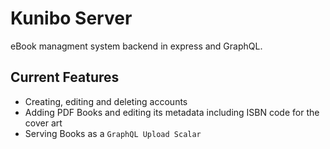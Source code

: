 # Kunibo Server
eBook managment system backend in express and GraphQL.

## Current Features
- Creating, editing and deleting accounts
- Adding PDF Books and editing its metadata including ISBN code for the cover art
- Serving Books as a `GraphQL Upload Scalar`